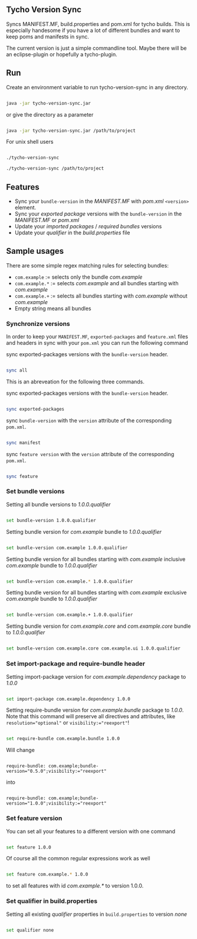 ## Tycho Version Sync

Syncs MANIFEST.MF, build.properties and pom.xml for tycho builds.
This is especially handesome if you have a lot of different 
bundles and want to keep poms and manifests in sync.

The current version is just a simple commandline tool. Maybe there
will be an eclipse-plugin or hopefully a tycho-plugin.

## Run

Create an environment variable to run tycho-version-sync in any directory.

```bash

java -jar tycho-version-sync.jar 
```

or give the directory as a parameter

```bash

java -jar tycho-version-sync.jar /path/to/project
```

For unix shell users

```bash

./tycho-version-sync 

./tycho-version-sync /path/to/project
```

## Features

* Sync your `bundle-version` in the _MANIFEST.MF_ with _pom.xml_ `<version>` element.
* Sync your _exported package_ versions with the `bundle-version` in the _MANIFEST.MF_ or _pom.xml_
* Update your _imported packages_ / _required bundles_ versions
* Update your _qualifier_ in the _build.properties_ file

## Sample usages

There are some simple regex matching rules for selecting bundles:

* `com.example` := selects only the bundle _com.example_
* `com.example.*` := selects _com.example_ and all bundles starting with _com.example_
* `com.example.+` := selects all bundles starting with _com.example_ without _com.example_
* Empty string means all bundles

### Synchronize versions

In order to keep your `MANIFEST.MF`, `exported-packages` and `feature.xml`
files and headers in sync with your `pom.xml` you can run the following command

sync exported-packages versions with the `bundle-version` header.

```bash

sync all
```

This is an abreveation for the following three commands.

sync exported-packages versions with the `bundle-version` header.

```bash

sync exported-packages
```

sync `bundle-version` with the `version` attribute of the corresponding `pom.xml`.

```bash

sync manifest
```

sync `feature version` with the `version` attribute of the corresponding `pom.xml`.

```bash

sync feature
```

### Set bundle versions

Setting all bundle versions to _1.0.0.qualifier_

```bash

set bundle-version 1.0.0.qualifier
```


Setting bundle version for _com.example_ bundle to _1.0.0.qualifier_

```bash

set bundle-version com.example 1.0.0.qualifier 
```

Setting bundle version for all bundles starting with _com.example_ inclusive _com.example_ bundle to _1.0.0.qualifier_

```bash

set bundle-version com.example.* 1.0.0.qualifier
```

Setting bundle version for all bundles starting with _com.example_ exclusive _com.example_ bundle to _1.0.0.qualifier_

```bash

set bundle-version com.example.+ 1.0.0.qualifier
```

Setting bundle version for _com.example.core_ and _com.example.core_ bundle to _1.0.0.qualifier_

```bash

set bundle-version com.example.core com.example.ui 1.0.0.qualifier
```

### Set import-package and require-bundle header

Setting import-package version for _com.example.dependency_ package to _1.0.0_

```bash

set import-package com.example.dependency 1.0.0
```

Setting require-bundle version for _com.example.bundle_ package to _1.0.0_.
Note that this command will preserve all directives and attributes, like
`resolution="optional"` or `visibility:="reexport"`!

```bash

set require-bundle com.example.bundle 1.0.0
```

Will change

```properties

require-bundle: com.example;bundle-version="0.5.0";visibility:="reexport"
```

into

```properties

require-bundle: com.example;bundle-version="1.0.0";visibility:="reexport"
```

### Set feature version

You can set all your features to a different version with one command

```bash

set feature 1.0.0
```

Of course all the common regular expressions work as well

```bash

set feature com.example.* 1.0.0
```

to set all features with id _com.example.*_ to version 1.0.0.

### Set qualifier in build.properties

Setting all existing _qualifier_ properties in `build.properties` to version _none_

```bash

set qualifier none
```
